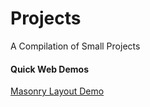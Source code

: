 # Projects
A Compilation of Small Projects

#### Quick Web Demos
[Masonry Layout Demo](../../blob/main/QuickWebDemos/masonry_layout.html) 
